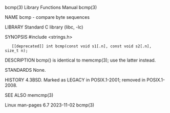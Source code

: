 bcmp(3)                    Library Functions Manual                    bcmp(3)

NAME
       bcmp - compare byte sequences

LIBRARY
       Standard C library (libc, -lc)

SYNOPSIS
       #include <strings.h>

       [[deprecated]] int bcmp(const void s1[.n], const void s2[.n], size_t n);

DESCRIPTION
       bcmp() is identical to memcmp(3); use the latter instead.

STANDARDS
       None.

HISTORY
       4.3BSD.  Marked as LEGACY in POSIX.1-2001; removed in POSIX.1-2008.

SEE ALSO
       memcmp(3)

Linux man-pages 6.7               2023-11-02                           bcmp(3)

